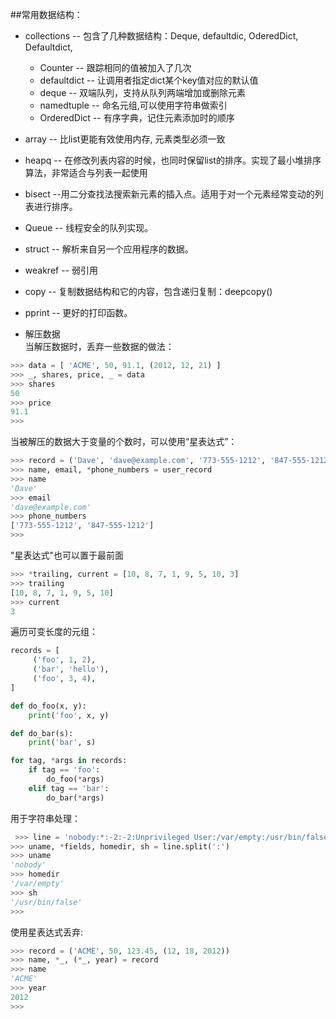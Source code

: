 ##常用数据结构：  
* collections -- 包含了几种数据结构：Deque, defaultdic, OderedDict, Defaultdict,
  * Counter -- 跟踪相同的值被加入了几次
  * defaultdict -- 让调用者指定dict某个key值对应的默认值
  * deque -- 双端队列，支持从队列两端增加或删除元素
  * namedtuple -- 命名元组,可以使用字符串做索引
  * OrderedDict -- 有序字典，记住元素添加时的顺序
* array -- 比list更能有效使用内存, 元素类型必须一致
* heapq -- 在修改列表内容的时候，也同时保留list的排序。实现了最小堆排序算法，非常适合与列表一起使用
* bisect --用二分查找法搜索新元素的插入点。适用于对一个元素经常变动的列表进行排序。  
* Queue -- 线程安全的队列实现。  
* struct -- 解析来自另一个应用程序的数据。
* weakref -- 弱引用  
* copy -- 复制数据结构和它的内容，包含递归复制：deepcopy()
* pprint -- 更好的打印函数。





* 解压数据  
当解压数据时，丢弃一些数据的做法：   
```Python
>>> data = [ 'ACME', 50, 91.1, (2012, 12, 21) ]
>>> _, shares, price, _ = data
>>> shares
50
>>> price
91.1
>>>
```

当被解压的数据大于变量的个数时，可以使用“星表达式”：  
```python
>>> record = ('Dave', 'dave@example.com', '773-555-1212', '847-555-1212')
>>> name, email, *phone_numbers = user_record
>>> name
'Dave'
>>> email
'dave@example.com'
>>> phone_numbers
['773-555-1212', '847-555-1212']
>>>
```

"星表达式"也可以置于最前面   
```python
>>> *trailing, current = [10, 8, 7, 1, 9, 5, 10, 3]
>>> trailing
[10, 8, 7, 1, 9, 5, 10]
>>> current
3
```

遍历可变长度的元组：   
```python
records = [
     ('foo', 1, 2),
     ('bar', 'hello'),
     ('foo', 3, 4),
]

def do_foo(x, y):
    print('foo', x, y)

def do_bar(s):
    print('bar', s)

for tag, *args in records:
    if tag == 'foo':
        do_foo(*args)
    elif tag == 'bar':
        do_bar(*args)
```

用于字符串处理：   
```python
 >>> line = 'nobody:*:-2:-2:Unprivileged User:/var/empty:/usr/bin/false'
>>> uname, *fields, homedir, sh = line.split(':')
>>> uname
'nobody'
>>> homedir
'/var/empty'
>>> sh
'/usr/bin/false'
>>>       
```

使用星表达式丢弃:   
```python
>>> record = ('ACME', 50, 123.45, (12, 18, 2012))
>>> name, *_, (*_, year) = record
>>> name
'ACME'
>>> year
2012
>>>
```


